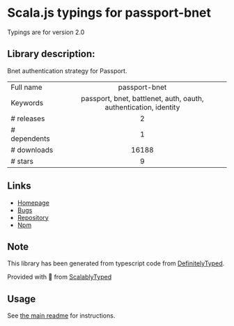 
# Scala.js typings for passport-bnet

Typings are for version 2.0

## Library description:
Bnet authentication strategy for Passport.

|                    |                 |
| ------------------ | :-------------: |
| Full name          | passport-bnet |
| Keywords           | passport, bnet, battlenet, auth, oauth, authentication, identity |
| # releases         | 2 |
| # dependents       | 1 |
| # downloads        | 16188 |
| # stars            | 9 |

## Links
- [Homepage](https://github.com/Blizzard/passport-bnet#readme)
- [Bugs](https://github.com/Blizzard/passport-bnet/issues)
- [Repository](https://github.com/Blizzard/passport-bnet)
- [Npm](https://www.npmjs.com/package/passport-bnet)
    


## Note
This library has been generated from typescript code from [DefinitelyTyped](https://definitelytyped.org).

Provided with :purple_heart: from [ScalablyTyped](https://github.com/oyvindberg/ScalablyTyped)

## Usage
See [the main readme](../../readme.md) for instructions.


